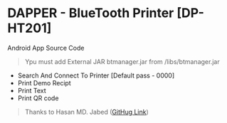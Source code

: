 DAPPER - BlueTooth Printer [DP-HT201]
=========

Android App Source Code

> Ypu must add External JAR btmanager.jar from /libs/btmanager.jar

  - Search And Connect To Printer [Default pass - 0000]
  - Print Demo Recipt
  - Print Text
  - Print QR code

> Thanks to Hasan MD. Jabed ([GitHug Link](https://github.com/jabedhasan21))